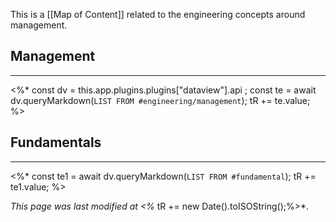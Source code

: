 This is a [[Map of Content]] related to the engineering concepts around management.

## Management
---
<%*
const dv = this.app.plugins.plugins["dataview"].api ;
const te = await dv.queryMarkdown(`LIST FROM #engineering/management`);
tR += te.value;
%>
## Fundamentals
---
<%*
const te1 = await dv.queryMarkdown(`LIST FROM #fundamental`);
tR += te1.value;
%>

*This page was last modified at <%* tR += new Date().toISOString();%>*.
